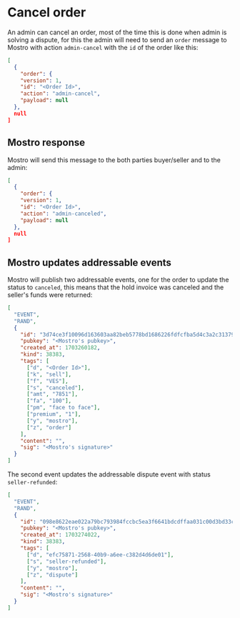 # Cancel order

An admin can cancel an order, most of the time this is done when admin is solving a dispute, for this the admin will need to send an `order` message to Mostro with action `admin-cancel` with the `id` of the order like this:

```json
[
  {
    "order": {
    "version": 1,
    "id": "<Order Id>",
    "action": "admin-cancel",
    "payload": null
  },
  null
]
```

## Mostro response

Mostro will send this message to the both parties buyer/seller and to the admin:

```json
[
  {
    "order": {
    "version": 1,
    "id": "<Order Id>",
    "action": "admin-canceled",
    "payload": null
  },
  null
]
```

## Mostro updates addressable events

Mostro will publish two addressable events, one for the order to update the status to `canceled`, this means that the hold invoice was canceled and the seller's funds were returned:

```json
[
  "EVENT",
  "RAND",
  {
    "id": "3d74ce3f10096d163603aa82beb5778bd1686226fdfcfba5d4c3a2c3137929ea",
    "pubkey": "<Mostro's pubkey>",
    "created_at": 1703260182,
    "kind": 38383,
    "tags": [
      ["d", "<Order Id>"],
      ["k", "sell"],
      ["f", "VES"],
      ["s", "canceled"],
      ["amt", "7851"],
      ["fa", "100"],
      ["pm", "face to face"],
      ["premium", "1"],
      ["y", "mostro"],
      ["z", "order"]
    ],
    "content": "",
    "sig": "<Mostro's signature>"
  }
]
```

The second event updates the addressable dispute event with status `seller-refunded`:
```json
[
  "EVENT",
  "RAND",
  {
    "id": "098e8622eae022a79bc793984fccbc5ea3f6641bdcdffaa031c00d3bd33ca5a0",
    "pubkey": "<Mostro's pubkey>",
    "created_at": 1703274022,
    "kind": 38383,
    "tags": [
      ["d", "efc75871-2568-40b9-a6ee-c382d4d6de01"],
      ["s", "seller-refunded"],
      ["y", "mostro"],
      ["z", "dispute"]
    ],
    "content": "",
    "sig": "<Mostro's signature>"
  }
]
```
